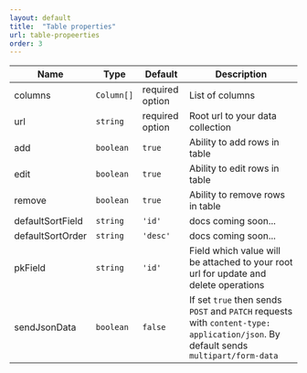 ```yaml
---
layout: default
title:  "Table properties"
url: table-propeerties
order: 3
---
```

| Name | Type | Default | Description |
| -- | ---- | --- | ------ |
| columns | `Column[]` | required option | List of columns |
| url | `string `| required option | Root url to your data collection |
| add | `boolean` | `true` | Ability to add rows in table |
| edit | `boolean` | `true` | Ability to edit rows in table |
| remove | `boolean` | `true` | Ability to remove rows in table |
| defaultSortField | `string` | `'id'` | docs coming soon...|
| defaultSortOrder | `string` | `'desc'` | docs coming soon...|
| pkField | `string` | `'id'` | Field which value will be attached to your root url for update and delete operations|
| sendJsonData | `boolean` | `false` | If set `true` then sends `POST` and `PATCH` requests with `content-type: application/json`. By default sends `multipart/form-data`|
